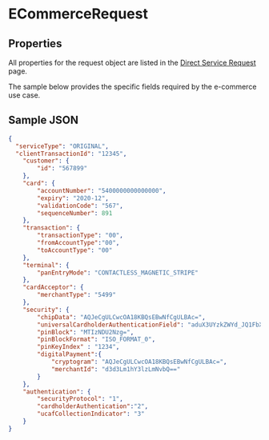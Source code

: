 # ECommerceRequest

## Properties <a name="properties"></a>
All properties for the request object are listed in the [Direct Service Request](docs/models/DirectServiceRequest.md) page.

The sample below provides the specific fields required by the e-commerce use case.

## Sample JSON

```json
{
  "serviceType": "ORIGINAL",
  "clientTransactionId": "12345",
	"customer": {
	    "id": "567899"
	},
	"card": {
		"accountNumber": "5400000000000000",
		"expiry": "2020-12",
		"validationCode": "567",
		"sequenceNumber": 891      
	},
	"transaction": {
		"transactionType": "00",
		"fromAccountType":"00",
		"toAccountType": "00"
	},
	"terminal": {
		"panEntryMode": "CONTACTLESS_MAGNETIC_STRIPE"
	},
	"cardAcceptor": {
		"merchantType": "5499"
	},
	"security": {
		"chipData": "AQJeCgULCwcOA18KBQsEBwNfCgULBAc=",
		"universalCardholderAuthenticationField": "aduX3UYzkZWYd_JQ1FbXcaBa",
		"pinBlock": "MTIzNDU2Nzg=",
		"pinBlockFormat": "ISO_FORMAT_0",
		"pinKeyIndex" :	"1234",
 		"digitalPayment":{
			"cryptogram": "AQJeCgULCwcOA18KBQsEBwNfCgULBAc=",
			"merchantId": "d3d3Lm1hY3lzLmNvbQ=="
		}
	},
	"authentication": {
		"securityProtocol": "1",
		"cardholderAuthentication":"2",
		"ucafCollectionIndicator": "3"
	}
}
```
